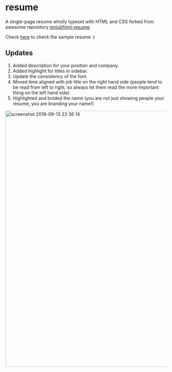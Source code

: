 # resume
A single-page resume wholly typeset with HTML and CSS forked from awesome repository [mnjul/html-resume](https://github.com/mnjul/html-resume).

Check [here](https://levispace.files.wordpress.com/2017/10/levi_guo_resume.pdf) to check the sample resume :)

## Updates
1. Added description for your position and company.
2. Added highlight for titles in sidebar.
3. Update the consistency of the font.
4. Moved time aligned with job title on the right hand side (people tend to be read from left to right, so always let them read the more important thing on the left hand side)
5. Highlighted and bolded the name (you are not just showing people your resume, you are branding your name!)

<img width="800" alt="screenshot 2018-09-13 23 36 14" src="https://user-images.githubusercontent.com/37234961/45529990-f0ae9a80-b7ad-11e8-9855-10c16b986248.png">
